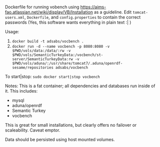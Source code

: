 Dockerfile for running vobench using https://aims-fao.atlassian.net/wiki/display/VB/Installation as a guideline.
Edit `tomcat-users.xml`, `Dockerfile`, and `config.properties` to contain the correct passwords (Yes, this software wants everything in plain text :| )

Usage:

1. `docker build -t adsabs/vocbench .`
1. `docker run -d --name vocbench -p 8080:8080 -v $PWD/vols/data:/data/:rw -v $PWD/vols/SemanticTurkeyData:/vocbench/st-server/SemanticTurkeyData:rw -v $PWD/vols/aduna/:/usr/share/tomcat7/.aduna/openrdf-sesame/repositories adsabs/vocbench`

To start|stop: `sudo docker start|stop vocbench`

Notes:
This is a fat container; all dependencies and databases run inside of it. This includes:

  - mysql
  - aduna/openrdf
  - Semantic Turkey
  - vocbench

This is great for small installations, but clearly offers no failover or scaleability. Caveat emptor.

Data should be persisted using host mounted volumes.
